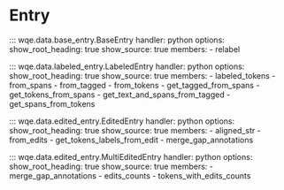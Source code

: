 # Entry

::: wqe.data.base_entry.BaseEntry
    handler: python
    options:
      show_root_heading: true
      show_source: true
      members:
        - relabel

::: wqe.data.labeled_entry.LabeledEntry
    handler: python
    options:
      show_root_heading: true
      show_source: true
      members:
        - labeled_tokens
        - from_spans
        - from_tagged
        - from_tokens
        - get_tagged_from_spans
        - get_tokens_from_spans
        - get_text_and_spans_from_tagged
        - get_spans_from_tokens

::: wqe.data.edited_entry.EditedEntry
    handler: python
    options:
      show_root_heading: true
      show_source: true
      members:
        - aligned_str
        - from_edits
        - get_tokens_labels_from_edit
        - merge_gap_annotations

::: wqe.data.edited_entry.MultiEditedEntry
    handler: python
    options:
      show_root_heading: true
      show_source: true
      members:
        - merge_gap_annotations
        - edits_counts
        - tokens_with_edits_counts
